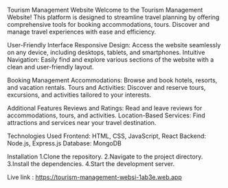 Tourism Management Website
Welcome to the Tourism Management Website! This platform is designed to streamline travel planning by offering comprehensive tools for booking accommodations, tours. Discover and manage travel experiences with ease and efficiency.

User-Friendly Interface
Responsive Design: Access the website seamlessly on any device, including desktops, tablets, and smartphones.
Intuitive Navigation: Easily find and explore various sections of the website with a clean and user-friendly layout.

Booking Management
Accommodations: Browse and book hotels, resorts, and vacation rentals.
Tours and Activities: Discover and reserve tours, excursions, and activities tailored to your interests.

Additional Features
Reviews and Ratings: Read and leave reviews for accommodations, tours, and activities.
Location-Based Services: Find attractions and services near your travel destination.

Technologies Used
Frontend: HTML, CSS, JavaScript, React
Backend: Node.js, Express.js
Database: MongoDB

Installation
1.Clone the repository.
2.Navigate to the project directory.
3.Install the dependencies.
4.Start the development server.



Live link : https://tourism-management-websi-1ab3e.web.app
